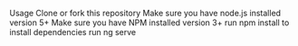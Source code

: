 

Usage
Clone or fork this repository
Make sure you have node.js installed version 5+
Make sure you have NPM installed version 3+
run npm install to install dependencies
run ng serve 
